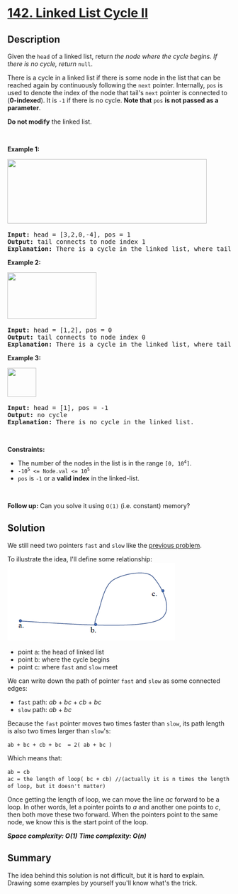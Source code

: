 # [142. Linked List Cycle II](https://leetcode.com/problems/linked-list-cycle-ii/)

## Description

<div class="content__u3I1 question-content__JfgR"><div><p>Given the <code>head</code> of a linked list, return <em>the node where the cycle begins. If there is no cycle, return </em><code>null</code>.</p>

<p>There is a cycle in a linked list if there is some node in the list that can be reached again by continuously following the <code>next</code> pointer. Internally, <code>pos</code> is used to denote the index of the node that tail's <code>next</code> pointer is connected to (<strong>0-indexed</strong>). It is <code>-1</code> if there is no cycle. <strong>Note that</strong> <code>pos</code> <strong>is not passed as a parameter</strong>.</p>

<p><strong>Do not modify</strong> the linked list.</p>

<p>&nbsp;</p>
<p><strong>Example 1:</strong></p>
<img alt="" src="https://assets.leetcode.com/uploads/2018/12/07/circularlinkedlist.png" style="height: 145px; width: 450px;">
<pre><strong>Input:</strong> head = [3,2,0,-4], pos = 1
<strong>Output:</strong> tail connects to node index 1
<strong>Explanation:</strong> There is a cycle in the linked list, where tail connects to the second node.
</pre>

<p><strong>Example 2:</strong></p>
<img alt="" src="https://assets.leetcode.com/uploads/2018/12/07/circularlinkedlist_test2.png" style="height: 105px; width: 201px;">
<pre><strong>Input:</strong> head = [1,2], pos = 0
<strong>Output:</strong> tail connects to node index 0
<strong>Explanation:</strong> There is a cycle in the linked list, where tail connects to the first node.
</pre>

<p><strong>Example 3:</strong></p>
<img alt="" src="https://assets.leetcode.com/uploads/2018/12/07/circularlinkedlist_test3.png" style="height: 65px; width: 65px;">
<pre><strong>Input:</strong> head = [1], pos = -1
<strong>Output:</strong> no cycle
<strong>Explanation:</strong> There is no cycle in the linked list.
</pre>

<p>&nbsp;</p>
<p><strong>Constraints:</strong></p>

<ul>
	<li>The number of the nodes in the list is in the range <code>[0, 10<sup>4</sup>]</code>.</li>
	<li><code>-10<sup>5</sup> &lt;= Node.val &lt;= 10<sup>5</sup></code></li>
	<li><code>pos</code> is <code>-1</code> or a <strong>valid index</strong> in the linked-list.</li>
</ul>

<p>&nbsp;</p>
<p><strong>Follow up:</strong> Can you solve it using <code>O(1)</code> (i.e. constant) memory?</p>
</div></div>

## Solution
We still need two pointers `fast` and `slow` like the [previous problem](https://github.com/BlueBug12/LeetCode-Solution/tree/master/%230141_LinkedListCycle).

To illustrate the idea, I'll define some relationship:
![picture](./picture.PNG)
* point a: the head of linked list
* point b: where the cycle begins
* point c: where `fast` and `slow` meet

We can write down the path of pointer `fast` and `slow` as some connected edges:
* `fast` path: _ab_ + _bc_ + _cb_ + _bc_
* `slow` path: _ab_ + _bc_

Because the `fast` pointer moves two times faster than `slow`, its path length is also two times larger than `slow`'s:
```
ab + bc + cb + bc  = 2( ab + bc )
```
Which means that:
```
ab = cb
ac = the length of loop( bc + cb) //(actually it is n times the length of loop, but it doesn't matter)
```

Once getting the length of loop, we can move the line _ac_ forward to be a loop. In other words, let a pointer points to _a_ and another one points to _c_, then both move these two forward. When the pointers point to the same node, we know this is the start point of the loop.


_**Space complexity: O(1)**_
_**Time complexity: O(n)**_

## Summary
The idea behind this solution is not difficult, but it is hard to explain. Drawing some examples by yourself you'll know what's the trick. 
